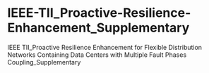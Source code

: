 # IEEE-TII_Proactive-Resilience-Enhancement_Supplementary
IEEE TII_Proactive Resilience Enhancement for Flexible Distribution Networks Containing Data Centers with Multiple Fault Phases Coupling_Supplementary
